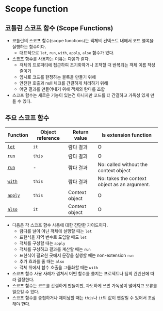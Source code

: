 # Scope function

## 코틀린 스코프 함수 (Scope Functions)

- 코틀린의 스코프 함수(scope functions)는 객체의 컨텍스트 내에서 코드 블록을 실행하는 함수이다.
    - 대표적으로 `let`, `run`, `with`, `apply`, `also` 함수가 있다.
- 스코프 함수를 사용하는 이유는 다음과 같다.
    - 객체의 프로퍼티에 접근하여 초기화하거나 조작할 때 반복되는 객체 이름 작성 줄이기
    - 임시로 코드를 한정하는 블록을 만들기 위해
    - 안전한 호출과 null 체크를 간결하게 처리하기 위해
    - 어떤 결과를 만들어내기 위해 객체와 람다를 조합
- 스코프 함수는 새로운 기능이 있는건 아니지만 코드를 더 간결하고 가독성 있게 만들 수 있다.

## 주요 스코프 함수

| Function | Object reference | Return value | Is extension function |
| --- | --- | --- | --- |
| [`let`](https://kotlinlang.org/api/latest/jvm/stdlib/kotlin/let.html) | `it` | 람다 결과 | O |
| [`run`](https://kotlinlang.org/api/latest/jvm/stdlib/kotlin/run.html) | `this` | 람다 결과 | O |
| [`run`](https://kotlinlang.org/api/latest/jvm/stdlib/kotlin/run.html) | - | 람다 결과 | No: called without the context object |
| [`with`](https://kotlinlang.org/api/latest/jvm/stdlib/kotlin/with.html) | `this` | 람다 결과 | No: takes the context object as an argument. |
| [`apply`](https://kotlinlang.org/api/latest/jvm/stdlib/kotlin/apply.html) | `this` | Context object | O |
| [`also`](https://kotlinlang.org/api/latest/jvm/stdlib/kotlin/also.html) | `it` | Context object | O |

- 다음은 각 스코프 함수 사용에 대한 간단한 가이드이다.
    - 람다를 널이 아닌 객체에 실행할 때는 `let`
    - 표현식을 지역 변수로 도입할 때도 `let`
    - 객체를 구성할 때는 `apply`
    - 객체를 구성하고 결과를 계산할 때는 `run`
    - 표현식이 필요한 곳에서 문장을 실행할 때는 non-extension `run`
    - 추가 효과를 줄 때는 `also`
    - 객체 위에서 함수 호출을 그룹화할 때는 `with`
- 스코프 함수 사용 사례가 겹쳐서 어떤 함수를 쓸지는 프로젝트나 팀의 컨벤션에 따라 결정한다.
- 스코프 함수는 코드를 간결하게 만들지만, 과도하게 쓰면 가독성이 떨어지고 오류를 일으킬 수 있다.
- 스코프 함수를 중첩하거나 체이닝할 때는 `this`나 `it`의 값이 헷갈릴 수 있어서 조심해야 한다.
